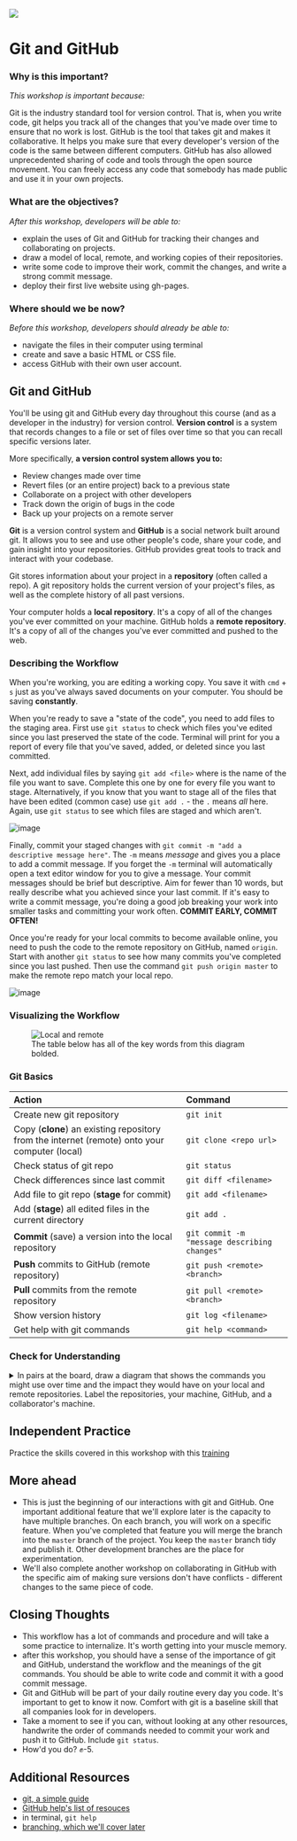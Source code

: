 <!--
Creator: <Name>
Market: SF
-->

![](https://ga-dash.s3.amazonaws.com/production/assets/logo-9f88ae6c9c3871690e33280fcf557f33.png)

# Git and GitHub

### Why is this important?
<!-- framing the "why" in big-picture/real world examples -->
*This workshop is important because:*

Git is the industry standard tool for version control. That is, when you write code, git helps you track all of the changes that you've made over time to ensure that no work is lost. GitHub is the tool that takes git and makes it collaborative. It helps you make sure that every developer's version of the code is the same between different computers. GitHub has also allowed unprecedented sharing of code and tools through the open source movement. You can freely access any code that somebody has made public and use it in your own projects.



### What are the objectives?
<!-- specific/measurable goal for students to achieve -->
*After this workshop, developers will be able to:*

- explain the uses of Git and GitHub for tracking their changes and collaborating on projects.
- draw a model of local, remote, and working copies of their repositories.
- write some code to improve their work, commit the changes, and write a strong commit message.
- deploy their first live website using gh-pages.

### Where should we be now?
<!-- call out the skills that are prerequisites -->
*Before this workshop, developers should already be able to:*

- navigate the files in their computer using terminal
- create and save a basic HTML or CSS file.
- access GitHub with their own user account.

## Git and GitHub

You'll be using git and GitHub every day throughout this course (and as a developer in the industry) for version control. **Version control** is a system that records changes to a file or set of files over time so that you can recall specific versions later.

More specifically, **a version control system allows you to:**

* Review changes made over time
* Revert files (or an entire project) back to a previous state
* Collaborate on a project with other developers
* Track down the origin of bugs in the code
* Back up your projects on a remote server

**Git** is a version control system and **GitHub** is a social network built around git. It allows you to see and use other people's code, share your code, and gain insight into your repositories. GitHub provides great tools to track and interact with your codebase.

Git stores information about your project in a **repository** (often called a repo). A git repository holds the current version of your project's files, as well as the complete history of all past versions.

Your computer holds a **local repository**. It's a copy of all of the changes you've ever committed on your machine. GitHub holds a **remote repository**. It's a copy of all of the changes you've ever committed and pushed to the web.

### Describing the Workflow

When you're working, you are editing a working copy. You save it with `cmd` + `s` just as you've always saved documents on your computer. You should be saving **constantly**.

When you're ready to save a "state of the code", you need to add files to the staging area. First use `git status` to check which files you've edited since you last preserved the state of the code. Terminal will print for you a report of every file that you've saved, added, or deleted since you last committed.

Next, add individual files by saying `git add <file>` where <file> is the name of the file you want to save. Complete this one by one for every file you want to stage. Alternatively, if you know that you want to stage all of the files that have been edited (common case) use `git add .` - the `.` means *all* here. Again, use `git status` to see which files are staged and which aren't.

![image](https://cloud.githubusercontent.com/assets/6520345/17714071/f2b675d8-63b2-11e6-88b0-6a92d508c7e2.png)

Finally, commit your staged changes with `git commit -m "add a descriptive message here"`. The `-m` means *message* and gives you a place to add a commit message. If you forget the `-m` terminal will automatically open a text editor window for you to give a message. Your commit messages should be brief but descriptive. Aim for fewer than 10 words, but really describe what you achieved since your last commit. If it's easy to write a commit message, you're doing a good job breaking your work into smaller tasks and committing your work often. **COMMIT EARLY, COMMIT OFTEN!**

Once you're ready for your local commits to become available online, you need to push the code to the remote repository on GitHub, named `origin`. Start with another `git status` to see how many commits you've completed since you last pushed. Then use the command `git push origin master` to make the remote repo match your local repo.

![image](https://cloud.githubusercontent.com/assets/6520345/17714099/24641086-63b3-11e6-93f1-ffcfb5a60433.png)

### Visualizing the Workflow
<figure>
  <img src="https://www.git-tower.com/learn/content/01-git/01-ebook/en/01-command-line/04-remote-repositories/01-introduction/basic-remote-workflow.png" alt="Local and remote">
  <br>
  <figcaption>The table below has all of the key words from this diagram bolded. </figcaption>
</figure>

### Git Basics

| Action | Command |
| :--- | :--- |
| Create new git repository | `git init` |
| Copy (**clone**) an existing repository from the internet (remote) onto your computer (local)| `git clone <repo url>`|
| Check status of git repo | `git status` |
| Check differences since last commit | `git diff <filename>` |
| Add file to git repo (**stage** for commit) | `git add <filename>` |
| Add (**stage**) all edited files in the current directory | `git add .` |
| **Commit** (save) a version into the local repository | `git commit -m "message describing changes"` |
| **Push** commits to GitHub (remote repository) | `git push <remote> <branch>` |
| **Pull** commits from the remote repository | `git pull <remote> <branch>` |
| Show version history | `git log <filename>` |
| Get help with git commands | `git help <command>` |






### Check for Understanding

<details>
  <summary>In pairs at the board, draw a diagram that shows the commands you might use over time and the impact they would have on your local and remote repositories. Label the repositories, your machine, GitHub, and a collaborator's machine.</summary>
  <p>
    <figure>
      <img src="https://camo.githubusercontent.com/d4de2fdb747fec0d3dc67b1640f37c12f3786f5b/687474703a2f2f6a6c6f72642e75732f6769742d69742f6173736574732f696d67732f72656d6f7465732e706e67" alt="Local and remote">
    </figure>
    <img src="https://cloud.githubusercontent.com/assets/6520345/17574607/8515d59a-5f17-11e6-85be-89fa8ad9962c.png" alt="Local and remote">

  </p>
</details>

## Independent Practice
Practice the skills covered in this workshop with this [training](https://github.com/sf-wdi-33/personal-portfolio)

## More ahead
- This is just the beginning of our interactions with git and GitHub. One important additional feature that we'll explore later is the capacity to have multiple branches. On each branch, you will work on a specific feature. When you've completed that feature you will merge the branch into the `master` branch of the project. You keep the `master` branch tidy and publish it. Other development branches are the place for experimentation.
- We'll also complete another workshop on collaborating in GitHub with the specific aim of making sure versions don't have conflicts - different changes to the same piece of code.

## Closing Thoughts
- This workflow has a lot of commands and procedure and will take a some practice to internalize. It's worth getting into your muscle memory.
- after this workshop, you should have a sense of the importance of git and GitHub, understand the workflow and the meanings of the git commands. You should be able to write code and commit it with a good commit message.
- Git and GitHub will be part of your daily routine every day you code. It's important to get to know it now. Comfort with git is a baseline skill that all companies look for in developers.
- Take a moment to see if you can, without looking at any other resources, handwrite the order of commands needed to commit your work and push it to GitHub. Include `git status`.
- How'd you do? ✊-5.

## Additional Resources
- [git, a simple guide](http://rogerdudler.github.io/git-guide/)
- [GitHub help's list of resouces](https://help.github.com/articles/good-resources-for-learning-git-and-github/)
- in terminal, `git help`
- [branching, which we'll cover later](https://guides.github.com/introduction/flow/)
